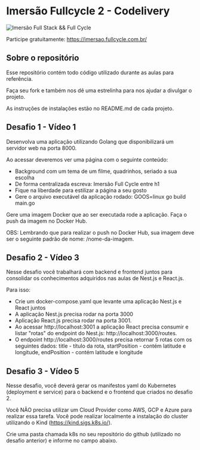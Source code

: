 # Imersão Fullcycle 2 - Codelivery
![Imersão Full Stack && Full Cycle](https://events-fullcycle.s3.amazonaws.com/events-fullcycle/static/site/img/grupo_4417.png)

Participe gratuitamente: https://imersao.fullcycle.com.br/

## Sobre o repositório
Esse repositório contém todo código utilizado durante as aulas para referência.

Faça seu fork e também nos dê uma estrelinha para nos ajudar a divulgar o projeto.

As instruções de instalações estão no README.md de cada projeto.


## Desafio 1 - Vídeo 1

Desenvolva uma aplicação utilizando Golang que disponibilizará um servidor web na porta 8000.

Ao acessar deveremos ver uma página com o seguinte conteúdo:

- Background com um tema de um filme, quadrinhos, seriado a sua escolha
- De forma centralizada escreva: Imersão Full Cycle entre h1
- Fique na liberdade para estilizar a página a seu gosto
- Gere o arquivo executável da aplicação rodado: GOOS=linux go build main.go

Gere uma imagem Docker que ao ser executada rode a aplicação. Faça o push da imagem no Docker Hub.

OBS: Lembrando que para realizar o push no Docker Hub, sua imagem deve ser o seguinte padrão de nome: <seulogin>/nome-da-imagem.


## Desafio 2 - Vídeo 3

Nesse desafio você trabalhará com backend e frontend juntos para consolidar os conhecimentos adquiridos nas aulas de Nest.js e React.js.

Para isso:

- Crie um docker-compose.yaml que levante uma aplicação Nest.js e React juntos
- A aplicação Nest.js precisa rodar na porta 3000
- Aplicação React.js precisa rodar na porta 3001.
- Ao acessar http://localhost:3001 a aplicação React precisa consumir e listar "rotas" do endpoint do Nest.js: http://localhost:3000/routes.
- O endpoint http://localhost:3000/routes precisa retornar 5 rotas com os seguintes dados: title - título da rota, startPosition - contém latitude e longitude, endPosition - contém latitude e longitude


## Desafio 3 - Vídeo 5

Nesse desafio, você deverá gerar os manifestos yaml do Kubernetes (deployment e service) para o backend e o frontend que criados no desafio 2.

Você NÃO precisa utilizar um Cloud Provider como AWS, GCP e Azure para realizar essa tarefa. Você pode realizar localmente a instalação do cluster utilizando o Kind (https://kind.sigs.k8s.io/).

Crie uma pasta chamada k8s no seu repositório do github (utilizado no desafio anterior) e informe no campo abaixo.
